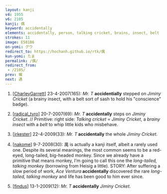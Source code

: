 ```yaml
---
layout: kanji
v4: 1955
v6: 2105
kanji: 偶
keyword: accidentally
elements: accidentally, person, talking cricket, brains, insect, belt
strokes: 11
image: E581B6
on-yomi: グウ
redirect_to: https://hochanh.github.io/rtk/偶
kun-yomi: たま
permalink: /偶/
redirect_from:
 - /2105/
prev: 嘱
next: 遇
---
```


1) [<a href="http://kanji.koohii.com/profile/CharleyGarrett">CharleyGarrett</a>] 23-4-2007(165): <em>Mr. T</em> <strong>accidentially</strong> stepped on <em>Jiminy Cricket</em> (a brainy insect, with a belt sort of sash to hold his &quot;conscience&quot; badge).

2) [<a href="http://kanji.koohii.com/profile/radical_tyro">radical_tyro</a>] 20-7-2007(69): <em>Mr. T</em><strong> accidentally</strong> steps on <em>Jiminy Cricket</em>. // Primitive: right side: <em>Talking cricket</em> = <em>Jiminy Cricket</em>, a <em>brainy insect</em> with a <em>belt</em> to whip little kids who misbehave.

3) [<a href="http://kanji.koohii.com/profile/jrkester">jrkester</a>] 22-4-2009(33): <em>Mr. T</em><strong> accidentally</strong> the whole <em>Jiminy Cricket</em>.

4) [<a href="http://kanji.koohii.com/profile/nakome">nakome</a>] 9-7-2008(30): 禺 is actually a kanji itself, albeit a rarely used one. Despite its several meanings, the most common seems to be a red-eyed, long-tailed, big-headed monkey. Since we already have a primitive that means monkey, I&#039;m going to call this one the <em>long-tailed, talking monkey</em> (borrowing from Heisig a little). STORY: After suffering a slow period of work, <em>Ace Ventura</em><strong> accidentally</strong> discovered the rare <em>long-tailed, talking monkey</em> and life has been good to him ever since.

5) [<a href="http://kanji.koohii.com/profile/findus">findus</a>] 13-1-2009(12): <em>Mr. T</em> <strong>accidentally</strong> <em>Jiminy Cricket</em>.

